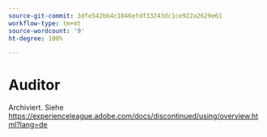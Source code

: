 ```yaml
---
source-git-commit: 3dfe542bb4c1046efdf33243dc1ce922a2629e61
workflow-type: tm+mt
source-wordcount: '9'
ht-degree: 100%

---
```

# Auditor

Archiviert. Siehe https://experienceleague.adobe.com/docs/discontinued/using/overview.html?lang=de